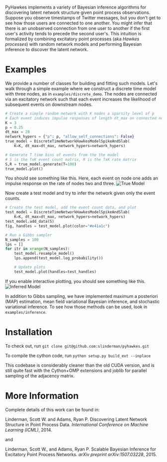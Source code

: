PyHawkes implements a variety of Bayesian inference algorithms
for discovering latent network structure
given point process observations. Suppose you observe timestamps
of Twitter messages, but you
don't get to see how those users are connected
to one another.
You might infer that there is an unobserved connection from
one user to another if the first user's activity tends to precede the second user's.
This intuition
is formalized by combining excitatory point processes
(aka *Hawkes processes*)  with random network
models and performing Bayesian inference to discover the latent network.

Examples
===
We provide a number of classes for building and fitting such models.
Let's walk through a simple example
where  we construct a discrete time model with three nodes, as in `examples/discrete_demo`.
The nodes are connected via an excitatory network such that each event increases
the likelihood of subsequent events on downstream nodes.
```python
# Create a simple random network with K nodes a sparsity level of p
# Each event induces impulse responses of length dt_max on connected nodes
K = 3
p = 0.25
dt_max = 20
network_hypers = {"p": p, "allow_self_connections": False}
true_model = DiscreteTimeNetworkHawkesModelSpikeAndSlab(
    K=K, dt_max=dt_max, network_hypers=network_hypers)

# Generate T time bins of events from the the model
# S is the TxK event count matrix, R is the TxK rate matrix
S,R = true_model.generate(T=100)
true_model.plot()
```

You should see something like this. Here, each event on node one adds
an impulse response on the rate of nodes two and three.
![True Model](https://raw.githubusercontent.com/slinderman/pyhawkes/master/data/gifs/true.gif)

Now create a test model and try to infer the network given only the event counts.
```python
# Create the test model, add the event count data, and plot
test_model = DiscreteTimeNetworkHawkesModelSpikeAndSlab(
    K=K, dt_max=dt_max, network_hypers=network_hypers)
test_model.add_data(S)
fig, handles = test_model.plot(color="#e41a1c")

# Run a Gibbs sampler
N_samples = 100
lps = []
for itr in xrange(N_samples):
    test_model.resample_model()
    lps.append(test_model.log_probability())

    # Update plots
    test_model.plot(handles=test_handles)
```

If you enable interactive plotting, you should see something like this.
![Inferred Model](https://raw.githubusercontent.com/slinderman/pyhawkes/master/data/gifs/hawkes_inf_anim.gif)

In addition to Gibbs sampling, we have implemented maximum a posteriori (MAP) estimation,
mean field variational Bayesian inference, and stochastic variational inference. To
see how those methods can be used, look in `examples/inference`.

Installation
===
To check out, run 
`git clone git@github.com:slinderman/pyhawkes.git`

To compile the cython code, run
`python setup.py build_ext --inplace`
  
This codebase is considerably cleaner than the old CUDA version, and is still
quite fast with the Cython+OMP extensions and joblib for parallel sampling of
the adjacency matrix.


More Information
===
Complete details of this work can be found in:

 Linderman, Scott W. and Adams, Ryan P. Discovering Latent Network Structure in Point Process Data.
 *International Conference on Machine Learning (ICML)*, 2014.

and

 Linderman, Scott W., and Adams, Ryan P. Scalable Bayesian Inference for Excitatory Point Process Networks.
 *arXiv preprint arXiv:1507.03228*, 2015.